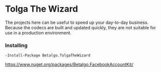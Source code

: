 ﻿# Tolga The Wizard

The projects here can be useful to speed up your day-to-day business. Because the codecs are built and updated quickly, they are not suitable for use in a production environment.

### Installing 

```
-Install-Package Betalgo.TolgaTheWizard 
```

https://www.nuget.org/packages/Betalgo.FacebookAccountKit/
